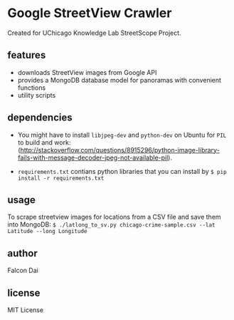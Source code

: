 Google StreetView Crawler
=========================

Created for UChicago Knowledge Lab StreetScope Project.


features
--------

- downloads StreetView images from Google API
- provides a MongoDB database model for panoramas with convenient functions 
- utility scripts 


dependencies
------------

- You might have to install `libjpeg-dev` and `python-dev` on Ubuntu for `PIL` to build and work:
(http://stackoverflow.com/questions/8915296/python-image-library-fails-with-message-decoder-jpeg-not-available-pil). 

- `requirements.txt` contians python libraries that you can install by `$ pip install -r requirements.txt`


usage
-----

To scrape streetview images for locations from a CSV file and save them into MongoDB:
`$ ./latlong_to_sv.py chicago-crime-sample.csv --lat Latitude --long Longitude`

author
------
Falcon Dai

license
-------
MIT License